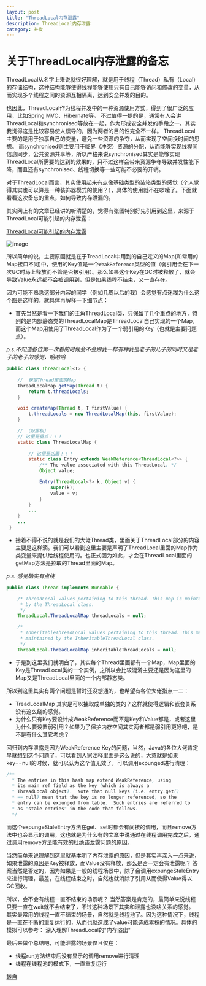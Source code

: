 ```yaml
---
layout: post
title: "ThreadLocal内存泄露"
description: ThreadLocal内存泄露
category: 并发
---
```


# 关于ThreadLocal内存泄露的备忘


ThreadLocal从名字上来说就很好理解，就是用于线程（Thread）私有（Local）的存储结构，这种结构能够使得线程能够使用只有自己能够访问和修改的变量，从而实现多个线程之间的资源互相隔离，达到安全并发的目的。

也因此，ThreadLocal作为线程并发中的一种资源使用方式，得到了很广泛的应用，比如Spring MVC、Hibernate等。
不过值得一提的是，通常有人会讲ThreadLocal和synchronised等放在一起，作为形成安全并发的手段之一。其实我觉得这是比较容易使人误导的，因为两者的目的性完全不一样。
ThreadLocal主要的是用于独享自己的变量，避免一些资源的争夺，从而实现了空间换时间的思想。
而synchronised则主要用于临界（冲突）资源的分配，从而能够实现线程间信息同步，公共资源共享等，所以严格来说synchronised其实是能够实现ThreadLocal所需要的达到的效果的，只不过这样会带来资源争夺导致并发性能下降，而且还有synchronised、线程切换等一些可能不必要的开销。

对于ThreadLocal而言，其实使用起来有点像基础类型的装箱类型的感觉（个人觉得其实也可以算是一种装饰器模式的使用？），具体的使用就不在啰嗦了。下面就看看这次备忘的重点，如何导致内存泄漏的。

其实网上有的文章已经讲的听清楚的，觉得有张图特别好先引用到这里，来源于ThreadLocal可能引起的内存泄露：

[ThreadLocal可能引起的内存泄露](http://www.cnblogs.com/onlywujun/p/3524675.html)

![image](https://jasperxgwang.github.io/images/concurrent/ThreadLocal.png)


所以简单的说，主要原因就是在于TreadLocal中用到的自己定义的Map(和常用的Map接口不同)中，使用的Key值是一个`WeakReference`类型的值（弱引用会在下一次GC时马上释放而不管是否被引用）。那么如果这个Key在GC时被释放了，就会导致Value永远都不会被调用到，但是如果线程不结束，又一直存在。

因为可能不熟悉这部分内容的同学（例如几周以后的我）会感觉有点迷糊为什么这个图是这样的，就具体再解释一下细节点：

- 首先当然是看一下我们的主角ThreadLocal类，只保留了几个重点的地方，特别的是内部静态类的ThreadLocalMap是ThreadLocal自己实现的一个Map，而这个Map用使用了ThreadLocal作为了一个弱引用的Key（也就是主要问题点）。

_p.s.不知道各位第一次看的时候会不会跟我一样有种我是老子的儿子的同时又是老子的老子的感觉，哈哈哈_

```java
public class ThreadLocal<T> {
    
    //  获取Thread里面的Map
    ThreadLocalMap getMap(Thread t) {
        return t.threadLocals;
    }

    void createMap(Thread t, T firstValue) {
        t.threadLocals = new ThreadLocalMap(this, firstValue);
    }

    // （敲黑板）
    // 这里是重点！！！
    static class ThreadLocalMap {
        
        // 这里是凶器！！！
        static class Entry extends WeakReference<ThreadLocal<?>> {
            /** The value associated with this ThreadLocal. */
            Object value;

            Entry(ThreadLocal<?> k, Object v) {
                super(k);
                value = v;
            }
        }
        ... 
    }
    ... 
 }
 ```
- 接着不得不说的就是我们的大佬Thread类，里面关于ThreadLocal部分的内容主要是这样滴。我们可以看到这里主要是声明了ThreadLocal里面的Map作为类变量来提供给线程使用的。也正式因为如此，才会在ThreadLocal里面的getMap方法是拉取的Thread里面的Map。

_p.s. 感觉确实有点绕_
```java
public class Thread implements Runnable {

    /* ThreadLocal values pertaining to this thread. This map is maintained
     * by the ThreadLocal class. 
     */
    ThreadLocal.ThreadLocalMap threadLocals = null;

    /*
     * InheritableThreadLocal values pertaining to this thread. This map is
     * maintained by the InheritableThreadLocal class.
     */
    ThreadLocal.ThreadLocalMap inheritableThreadLocals = null;
```
    
- 于是到这里我们就明白了，其实每个Thread里面都有一个Map，Map里面的Key是ThreadLocal类的一个实例，之所以会比较混淆主要还是因为这里的Map又是ThreadLocal里面的一个内部静态类。

所以到这里其实有两个问题是暂时还没想通的，也希望有各位大佬指点一二：

- TreadLocalMap 其实是可以抽取成单独的类的？这样就使得逻辑和嵌套关系没有这么绕的感觉。
- 为什么只有Key要设计成WeakReference而不是Key和Value都是，或者这里为什么要设置弱引用？如果为了保护内存空间其实两者都是弱引用更好吧，是不是有什么其它考虑？


回归到内存泄露是因为WeakReference Key的问题，当然，Java的各位大佬肯定早就想到这个问题了，可以看到人家注释里面是这么说的，大意就是如果key==null的时候，就可以认为这个值无效了，可以调用expunged进行清理：

```java
/**
  * The entries in this hash map extend WeakReference, using
  * its main ref field as the key (which is always a
  * ThreadLocal object).  Note that null keys (i.e. entry.get()
  * == null) mean that the key is no longer referenced, so the
  * entry can be expunged from table.  Such entries are referred to
  * as "stale entries" in the code that follows.
  */
```  

而这个expungeStaleEntry方法在get、set时都会有间接的调用，而且remove方法中也会显示的调用，这也就是为什么有的文章中说通过在线程调用完成之后，通过调用remove方法能有效的杜绝该泄露问题的原因。

当然简单来说理解到这里就基本明了内存泄露的原因，但是其实再深入一点来说，如果泄露的原因是Key被释放，而Value没有释放，那么是否一定会有泄露呢？
答案当然是否定的，因为如果是一般的线程场景中，除了会调用expungeStaleEntry来进行清理，最差，在线程结束之时，自然也就消除了引用从而使得Value得以GC回收。

所以，会不会有线程一直不结束的场景呢？
当然答案是肯定的，最简单来说线程只要一直在wait就不会结束了，不过这种场景下其实和泄露也没啥关系的感觉。
其实最常用的线程一直不结束的场景，自然就是线程池了。因为这种情况下，线程是一直在不断的重复运行的，从而也就造成了value可能造成累积的情况。具体的模拟可以参考： 深入理解ThreadLocal的"内存溢出"

最后来做个总结吧，可能泄露的场景仅且仅在：

- 线程run方法结束后没有显示的调用remove进行清理
- 线程在线程池的模式下，一直重复运行


[转自](https://www.jianshu.com/p/250798f9ff76)